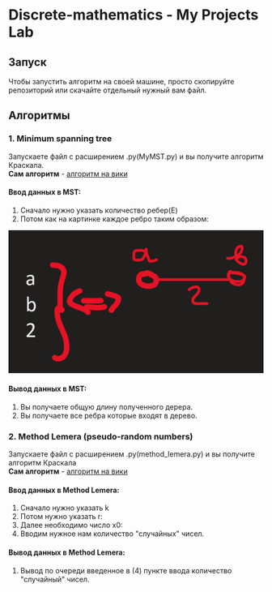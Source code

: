 # Discrete-mathematics - My Projects Lab

## Запуск
Чтобы запустить алгоритм на своей машине, просто скопируйте репозиторий или скачайте отдельный нужный вам файл.

## Алгоритмы
### 1. Minimum spanning tree

Запускаете файл с расширением .py(MyMST.py) и вы получите алгоритм Краскала.<br/>
**Сам алгоритм** - <a href="https://ru.wikipedia.org/wiki/%D0%90%D0%BB%D0%B3%D0%BE%D1%80%D0%B8%D1%82%D0%BC_%D0%9A%D1%80%D0%B0%D1%81%D0%BA%D0%B0%D0%BB%D0%B0">алгоритм на вики<a/>
  
#### Ввод данных в MST:
1. Сначало нужно указать количество ребер(E)<br/>
2. Потом как на картинке каждое ребро таким образом:



![alt text](./image/image1.png)

#### Вывод данных в MST:
1. Вы получаете общую длину полученного дерера.
2. Вы получаете все ребра которые входят в дерево.


### 2. Method Lemera (pseudo-random numbers)
Запускаете файл с расширением .py(method_lemera.py) и вы получите алгоритм Краскала<br/>
**Сам алгоритм** - 
<a href="https://ru.wikipedia.org/wiki/%D0%9B%D0%B8%D0%BD%D0%B5%D0%B9%D0%BD%D1%8B%D0%B9_%D0%BA%D0%BE%D0%BD%D0%B3%D1%80%D1%83%D1%8D%D0%BD%D1%82%D0%BD%D1%8B%D0%B9_%D0%BC%D0%B5%D1%82%D0%BE%D0%B4">алгоритм на вики<a/>
  
#### Ввод данных в Method Lemera:
1. Сначало нужно указать k<br/>
2. Потом нужно указать r:<br/>
3. Далее необходимо число x0:<br/>   
4. Вводим нужное нам количество "случайных" чисел.

#### Вывод данных в Method Lemera:
1. Вывод по очереди введенное в (4) пункте ввода количество "случайный" чисел.
